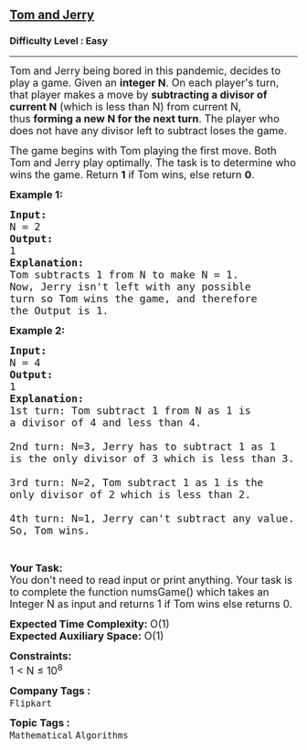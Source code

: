 <h2><a href="https://practice.geeksforgeeks.org/problems/tom-and-jerry1325/1?page=9&difficulty[]=0&status[]=solved&sortBy=submissions">Tom and Jerry</a></h2><h3>Difficulty Level : Easy</h3><hr><div class="problems_problem_content__Xm_eO"><p><span style="font-size:18px">Tom and Jerry being bored in this pandemic, decides to play a game. Given an&nbsp;<strong>integer N</strong>. On each player's turn, that player makes a move by&nbsp;<strong>subtracting a divisor of current N</strong>&nbsp;(which is less than N) from current N, thus&nbsp;<strong>forming a new N for the next turn</strong>.&nbsp;</span><span style="font-size:18px">The player who does not have any divisor left to subtract loses the game.</span></p>

<p><span style="font-size:18px">The game begins with Tom playing the first move. Both Tom and Jerry play optimally. The task is to determine who wins the game. Return&nbsp;<strong>1</strong>&nbsp;if Tom wins, else return&nbsp;<strong>0</strong>.</span></p>

<p><strong><span style="font-size:18px">Example 1:</span></strong></p>

<pre><strong><span style="font-size:18px">Input:</span></strong>
<span style="font-size:18px">N = 2</span>
<strong><span style="font-size:18px">Output:</span></strong>
<span style="font-size:18px">1</span>
<strong><span style="font-size:18px">Explanation:</span></strong>
<span style="font-size:18px">Tom subtracts 1 from N to make N = 1.
Now, Jerry isn't left with any possible
turn so Tom wins the game, and therefore
the Output is 1.</span></pre>

<p><strong><span style="font-size:18px">Example 2:</span></strong></p>

<pre><strong><span style="font-size:18px">Input:</span></strong>
<span style="font-size:18px">N = 4</span>
<strong><span style="font-size:18px">Output:</span></strong>
<span style="font-size:18px">1</span>
<strong><span style="font-size:18px">Explanation:
</span></strong><span style="font-size:18px">1st turn: Tom subtract 1 from N as 1 is 
a divisor of 4 and less than 4.

2nd turn: N=3, Jerry has to subtract 1 as 1 
is the only divisor of 3 which is less than 3.

3rd turn: N=2, Tom subtract 1 as 1 is the 
only divisor of 2 which is less than 2.

4th turn: N=1, Jerry can't subtract any value.
So, Tom wins.</span></pre>

<p>&nbsp;</p>

<p><span style="font-size:18px"><strong>Your Task:</strong><br>
You don't need to read input or print anything. Your task is to complete the function numsGame() which takes an Integer N as input and returns 1 if Tom wins else returns 0.</span></p>

<p><span style="font-size:18px"><strong>Expected Time Complexity: </strong>O(1)<br>
<strong>Expected Auxiliary Space:</strong> O(1)</span></p>

<p><strong><span style="font-size:18px">Constraints:</span></strong><br>
<span style="font-size:18px">1 &lt;&nbsp;N ≤ 10<sup>8</sup></span></p>
</div><p><span style=font-size:18px><strong>Company Tags : </strong><br><code>Flipkart</code>&nbsp;<br><p><span style=font-size:18px><strong>Topic Tags : </strong><br><code>Mathematical</code>&nbsp;<code>Algorithms</code>&nbsp;